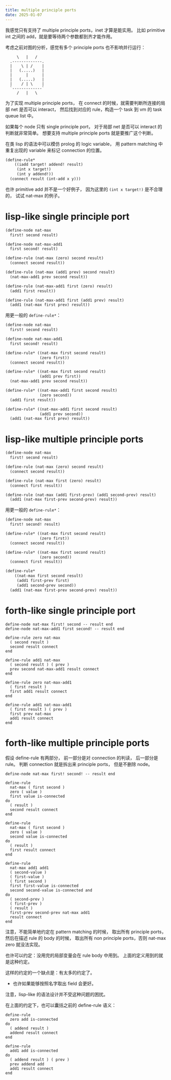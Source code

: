 ```yaml
---
title: multiple principle ports
date: 2025-01-07
---
```


我感觉只有支持了 multiple principle ports，inet 才算是能实用。
比如 primitive int 之间的 add，就是要等待两个参数都到齐才能作用。

考虑之前对图的分析，感觉有多个 principle ports 也不影响并行运行：

```
     \   |   /
  .-------------.
  |    \ | /    |
  |   (.....)   |
  |      |      |
  |   (.....)   |
  |    / | \    |
  `-------------`
     /   |   \
```

为了实现 multiple principle ports，
在 connect 的时候，就需要判断所连接的局部 net 是否可以 interact，
然后找到对应的 rule，构造一个 task 到 vm 的 task queue list 中。

如果每个 node 只有 single principle port，
对于局部 net 是否可以 interact 的判断就非常简单。
想要支持 multiple principle ports 就是要推广这个判断。

在类 lisp 的语法中可以模仿 prolog 的 logic variable，
用 pattern matching 中重复出现的 variable 来标记 connection 的位置。

```scheme
(define-rule*
    ((iadd target! addend! result)
     (int x target!)
     (int y addend!))
  (connect result (int-add x y)))
```

也许 primitive add 并不是一个好例子，
因为这里的 `(int x target!)` 是不合理的，
试试 nat-max 的例子。

# lisp-like single principle port

```scheme
(define-node nat-max
  first! second result)

(define-node nat-max-add1
  first second! result)

(define-rule (nat-max (zero) second result)
  (connect second result))

(define-rule (nat-max (add1 prev) second result)
  (nat-max-add1 prev second result))

(define-rule (nat-max-add1 first (zero) result)
  (add1 first result))

(define-rule (nat-max-add1 first (add1 prev) result)
  (add1 (nat-max first prev) result))
```

用更一般的 `define-rule*`：

```scheme
(define-node nat-max
  first! second result)

(define-node nat-max-add1
  first second! result)

(define-rule* ((nat-max first second result)
               (zero first))
  (connect second result))

(define-rule* ((nat-max first second result)
               (add1 prev first))
  (nat-max-add1 prev second result))

(define-rule* ((nat-max-add1 first second result)
               (zero second))
  (add1 first result))

(define-rule* ((nat-max-add1 first second result)
               (add1 prev second))
  (add1 (nat-max first prev) result))
```

# lisp-like multiple principle ports

```scheme
(define-node nat-max
  first! second result)

(define-rule (nat-max (zero) second result)
  (connect second result))

(define-rule (nat-max first (zero) result)
  (connect first result))

(define-rule (nat-max (add1 first-prev) (add1 second-prev) result)
  (add1 (nat-max first-prev second-prev) result))
```

用更一般的 `define-rule*`：

```scheme
(define-node nat-max
  first! second! result)

(define-rule* ((nat-max first second result)
               (zero first))
  (connect second result))

(define-rule* ((nat-max first second result)
               (zero second))
  (connect first result))

(define-rule*
    ((nat-max first second result)
     (add1 first-prev first)
     (add1 second-prev second))
  (add1 (nat-max first-prev second-prev) result))
```

# forth-like single principle port

```forth
define-node nat-max first! second -- result end
define-node nat-max-add1 first second! -- result end

define-rule zero nat-max
  ( second result )
  second result connect
end

define-rule add1 nat-max
  ( second result ) ( prev )
  prev second nat-max-add1 result connect
end

define-rule zero nat-max-add1
  ( first result )
  first add1 result connect
end

define-rule add1 nat-max-add1
  ( first result ) ( prev )
  first prev nat-max
  add1 result connect
end
```

# forth-like multiple principle ports

假设 define-rule 有两部分，
前一部分是对 connection 的判读，
后一部分是 rule。
判断 connection 就是拆出来 principle ports，
但是不删除 node。

```forth
define-node nat-max first! second! -- result end

define-rule
  nat-max ( first second )
  zero ( value )
  first value is-connected
do
  ( result )
  second result connect
end

define-rule
  nat-max ( first second )
  zero ( value )
  second value is-connected
do
  ( result )
  first result connect
end

define-rule
  nat-max add1 add1
  ( second-value )
  ( first-value )
  ( first second )
  first first-value is-connected
  second second-value is-connected and
do
  ( second-prev )
  ( first-prev )
  ( result )
  first-prev second-prev nat-max add1
  result connect
end
```

注意，不能简单地约定在 pattern matching 的时候，
取出所有 principle ports，然后在描述 rule 的 body 的时候，
取出所有 non principle ports，否则 nat-max zero 就没法实现。

也许可以约定：没用完的局部变量会在 rule body 中用到。
上面的定义用到的就是这种约定。

这样的约定的一个缺点是：有太多的约定了。

- 也许如果能够按照名字取出 field 会更好。

注意，lisp-like 的语法设计并不受这种问题的困扰。

在上面的约定下，也可以囊括之前的 define-rule 语义：

```forth
define-rule
  zero add is-connected
do
  ( addend result )
  addend result connect
end

define-rule
  add1 add is-connected
do
  ( addend result ) ( prev )
  prev addend add
  add1 result connect
end
```
